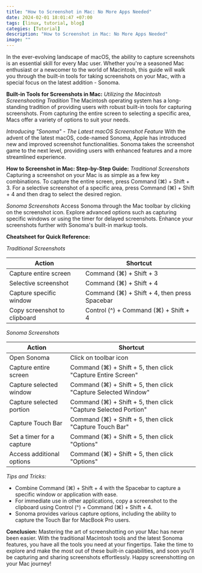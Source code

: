 ```yaml
---
title: "How to Screenshot in Mac: No More Apps Needed"
date: 2024-02-01 18:01:47 +07:00
tags: [linux, tutorial, blog]
categies: [Tutorial]
description: "How to Screenshot in Mac: No More Apps Needed"
image: ""
---
```


In the ever-evolving landscape of macOS, the ability to capture screenshots is an essential skill for every Mac user. Whether you're a seasoned Mac enthusiast or a newcomer to the world of Macintosh, this guide will walk you through the built-in tools for taking screenshots on your Mac, with a special focus on the latest addition - Sonoma.

**Built-in Tools for Screenshots in Mac:**
*Utilizing the Macintosh Screenshooting Tradition*
The Macintosh operating system has a long-standing tradition of providing users with robust built-in tools for capturing screenshots. From capturing the entire screen to selecting a specific area, Macs offer a variety of options to suit your needs.

*Introducing "Sonoma" - The Latest macOS Screenshot Feature*
With the advent of the latest macOS, code-named Sonoma, Apple has introduced new and improved screenshot functionalities. Sonoma takes the screenshot game to the next level, providing users with enhanced features and a more streamlined experience.

**How to Screenshot in Mac: Step-by-Step Guide:**
*Traditional Screenshots*
Capturing a screenshot on your Mac is as simple as a few key combinations. To capture the entire screen, press Command (⌘) + Shift + 3. For a selective screenshot of a specific area, press Command (⌘) + Shift + 4 and then drag to select the desired region.

*Sonoma Screenshots*
Access Sonoma through the Mac toolbar by clicking on the screenshot icon. Explore advanced options such as capturing specific windows or using the timer for delayed screenshots. Enhance your screenshots further with Sonoma's built-in markup tools.

**Cheatsheet for Quick Reference:**

*Traditional Screenshots*

| Action                      | Shortcut                      |
| --------------------------- | ----------------------------- |
| Capture entire screen       | Command (⌘) + Shift + 3       |
| Selective screenshot        | Command (⌘) + Shift + 4       |
| Capture specific window     | Command (⌘) + Shift + 4, then press Spacebar |
| Copy screenshot to clipboard| Control (^) + Command (⌘) + Shift + 4 |

*Sonoma Screenshots*

| Action                      | Shortcut                      |
| --------------------------- | ----------------------------- |
| Open Sonoma                 | Click on toolbar icon         |
| Capture entire screen       | Command (⌘) + Shift + 5, then click "Capture Entire Screen" |
| Capture selected window     | Command (⌘) + Shift + 5, then click "Capture Selected Window" |
| Capture selected portion    | Command (⌘) + Shift + 5, then click "Capture Selected Portion" |
| Capture Touch Bar           | Command (⌘) + Shift + 5, then click "Capture Touch Bar" |
| Set a timer for a capture   | Command (⌘) + Shift + 5, then click "Options" |
| Access additional options   | Command (⌘) + Shift + 5, then click "Options" |

*Tips and Tricks:*
- Combine Command (⌘) + Shift + 4 with the Spacebar to capture a specific window or application with ease.
- For immediate use in other applications, copy a screenshot to the clipboard using Control (^) + Command (⌘) + Shift + 4.
- Sonoma provides various capture options, including the ability to capture the Touch Bar for MacBook Pro users.


**Conclusion:**
Mastering the art of screenshotting on your Mac has never been easier. With the traditional Macintosh tools and the latest Sonoma features, you have all the tools you need at your fingertips. Take the time to explore and make the most out of these built-in capabilities, and soon you'll be capturing and sharing screenshots effortlessly. Happy screenshotting on your Mac journey!